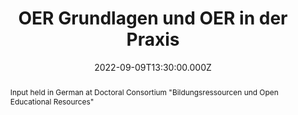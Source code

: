 ---
title: OER Grundlagen und OER in der Praxis
abstract: Input held in German at Doctoral Consortium "Bildungsressourcen und Open Educational Resources" 
date: 2022-09-09T13:30:00.000Z
date_end: 2022-09-09T14:00:00.000Z
event: Doctoral Consortium "Bildungsressourcen und Open Educational Resources" der PH Karlsruhe 2022
event_url:
publishDate: 2022-09-09T00:00:00.000Z
slides: ""
url_pdf: ""
summary: Input given in German at Doctoral Consortium "Bildungsressourcen und Open Educational Resources" of PH Karlsruhe 2022
featured: false
authors: []
url_video: ""
url_slides: "./uploads/slides/2022_oer.pdf"
location: Online
tags: []
projects: []
image:
  caption: ""
  focal_point: ""
url_code: ""
all_day: false
---